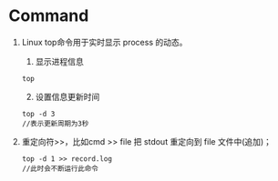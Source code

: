 # Command
1. Linux top命令用于实时显示 process 的动态。 
    
    1. 显示进程信息
    
    ```shell
    top
    ```

    2. 设置信息更新时间

    ```shell
    top -d 3
    //表示更新周期为3秒
    ```

2. 重定向符>>，比如cmd >> file 把 stdout 重定向到 file 文件中(追加)；

    ```shell
    top -d 1 >> record.log
    //此时会不断运行此命令
    ```
    
